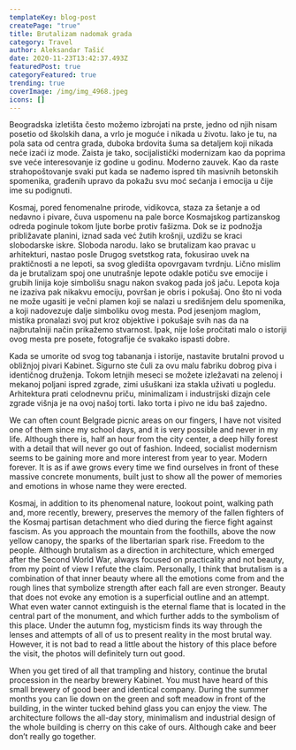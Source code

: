 ```yaml
---
templateKey: blog-post
createPage: "true"
title: Brutalizam nadomak grada
category: Travel
author: Aleksandar Tašić
date: 2020-11-23T13:42:37.493Z
featuredPost: true
categoryFeatured: true
trending: true
coverImage: /img/img_4968.jpeg
icons: []
---
```

Beogradska izletišta često možemo izbrojati na prste, jedno od njih nisam posetio od školskih dana, a vrlo je moguće i nikada u životu. Iako je tu, na pola sata od centra grada, duboka brdovita šuma sa detaljem koji nikada neće izaći iz mode. Zaista je tako, socijalistički modernizam kao da poprima sve veće interesovanje iz godine u godinu. Moderno zauvek. Kao da raste strahopoštovanje svaki put kada se nađemo ispred tih masivnih betonskih spomenika, građenih upravo da pokažu svu moć sećanja i emocija u čije ime su podignuti.

Kosmaj, pored fenomenalne prirode, vidikovca, staza za šetanje a od nedavno i pivare, čuva uspomenu na pale borce Kosmajskog partizanskog odreda poginule tokom ljute borbe protiv fašizma. Dok se iz podnožja približavate planini, iznad sada već žutih krošnji, uzdižu se kraci slobodarske iskre. Sloboda narodu. Iako se brutalizam kao pravac u arhitekturi, nastao posle Drugog svetstkog rata, fokusirao uvek na praktičnosti a ne lepoti, sa svog gledišta opovrgavam tvrdnju. Lično mislim da je brutalizam spoj one unutrašnje lepote odakle potiču sve emocije i grubih linija koje simbolišu snagu nakon svakog pada još jaču. Lepota koja ne izaziva pak nikakvu emociju, površan je obris i pokušaj. Ono što ni voda ne može ugasiti je večni plamen koji se nalazi u središnjem delu spomenika, a koji nadovezuje dalje simboliku ovog mesta. Pod jesenjom maglom, mistika pronalazi svoj put kroz objektive i pokušaje svih nas da na najbrutalniji način prikažemo stvarnost. Ipak, nije loše pročitati malo o istoriji ovog mesta pre posete, fotografije će svakako ispasti dobre.

Kada se umorite od svog tog tabananja i istorije, nastavite brutalni provod u obližnjoj pivari Kabinet. Sigurno ste čuli za ovu malu fabriku dobrog piva i identičnog druženja. Tokom letnjih meseci se možete izležavati na zelenoj i mekanoj poljani ispred zgrade, zimi ušuškani iza stakla uživati u pogledu. Arhitektura prati celodnevnu priču, minimalizam i industrijski dizajn cele zgrade višnja je na ovoj našoj torti. Iako torta i pivo ne idu baš zajedno.





We can often count Belgrade picnic areas on our fingers, I have not visited one of them since my school days, and it is very possible and never in my life. Although there is, half an hour from the city center, a deep hilly forest with a detail that will never go out of fashion. Indeed, socialist modernism seems to be gaining more and more interest from year to year. Modern forever. It is as if awe grows every time we find ourselves in front of these massive concrete monuments, built just to show all the power of memories and emotions in whose name they were erected.

Kosmaj, in addition to its phenomenal nature, lookout point, walking path and, more recently, brewery, preserves the memory of the fallen fighters of the Kosmaj partisan detachment who died during the fierce fight against fascism. As you approach the mountain from the foothills, above the now yellow canopy, the sparks of the libertarian spark rise. Freedom to the people. Although brutalism as a direction in architecture, which emerged after the Second World War, always focused on practicality and not beauty, from my point of view I refute the claim. Personally, I think that brutalism is a combination of that inner beauty where all the emotions come from and the rough lines that symbolize strength after each fall are even stronger. Beauty that does not evoke any emotion is a superficial outline and an attempt. What even water cannot extinguish is the eternal flame that is located in the central part of the monument, and which further adds to the symbolism of this place. Under the autumn fog, mysticism finds its way through the lenses and attempts of all of us to present reality in the most brutal way. However, it is not bad to read a little about the history of this place before the visit, the photos will definitely turn out good.

When you get tired of all that trampling and history, continue the brutal procession in the nearby brewery Kabinet. You must have heard of this small brewery of good beer and identical company. During the summer months you can lie down on the green and soft meadow in front of the building, in the winter tucked behind glass you can enjoy the view. The architecture follows the all-day story, minimalism and industrial design of the whole building is cherry on this cake of ours. Although cake and beer don’t really go together.